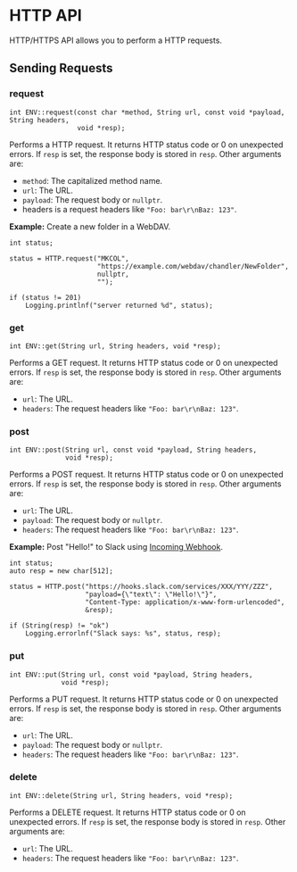 HTTP API
=======

HTTP/HTTPS API allows you to perform a HTTP requests.

Sending Requests
----------------

### request ###
```api:c++
int ENV::request(const char *method, String url, const void *payload, String headers,
                 void *resp);
```

Performs a HTTP request. It returns HTTP status code or 0 on unexpected errors.
If `resp` is set, the response body is stored in `resp`. Other arguments are:

- `method`: The capitalized method name.
- `url`: The URL.
- `payload`: The request body or `nullptr`.
- headers is a request headers like `"Foo: bar\r\nBaz: 123"`.

__Example:__ Create a new folder in a WebDAV.
```example:c++
int status;

status = HTTP.request("MKCOL",
                      "https://example.com/webdav/chandler/NewFolder",
                      nullptr,
                      "");

if (status != 201)
    Logging.printlnf("server returned %d", status);
```


### get ###
```api:c++
int ENV::get(String url, String headers, void *resp);
```

Performs a GET request. It returns HTTP status code or 0 on unexpected errors.
If `resp` is set, the response body is stored in `resp`. Other arguments are:

- `url`: The URL.
- `headers`: The request headers like `"Foo: bar\r\nBaz: 123"`.



### post ###
```api:c++
int ENV::post(String url, const void *payload, String headers,
              void *resp);
```

Performs a POST request. It returns HTTP status code or 0 on unexpected errors.
If `resp` is set, the response body is stored in `resp`. Other arguments are:

- `url`: The URL.
- `payload`: The request body or `nullptr`.
- `headers`: The request headers like `"Foo: bar\r\nBaz: 123"`.

__Example:__ Post "Hello!" to Slack using [Incoming Webhook](https://api.slack.com/incoming-webhooks).
```example:c++
int status;
auto resp = new char[512];

status = HTTP.post("https://hooks.slack.com/services/XXX/YYY/ZZZ",
                   "payload={\"text\": \"Hello!\"}",
                   "Content-Type: application/x-www-form-urlencoded",
                   &resp);

if (String(resp) != "ok")
    Logging.errorlnf("Slack says: %s", status, resp);
```


### put ###
```api:c++
int ENV::put(String url, const void *payload, String headers,
             void *resp);
```

Performs a PUT request. It returns HTTP status code or 0 on unexpected errors.
If `resp` is set, the response body is stored in `resp`. Other arguments are:

- `url`: The URL.
- `payload`: The request body or `nullptr`.
- `headers`: The request headers like `"Foo: bar\r\nBaz: 123"`.


### delete ###
```api:c++
int ENV::delete(String url, String headers, void *resp);
```

Performs a DELETE request. It returns HTTP status code or 0 on unexpected errors.
If `resp` is set, the response body is stored in `resp`. Other arguments are:

- `url`: The URL.
- `headers`: The request headers like `"Foo: bar\r\nBaz: 123"`.
